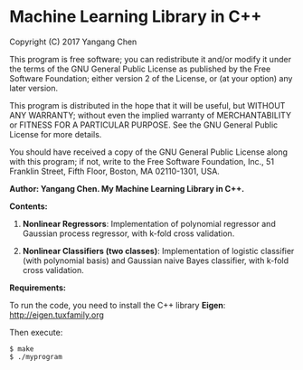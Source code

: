 # Machine Learning Library in C++

Copyright (C) 2017  Yangang Chen

This program is free software; you can redistribute it and/or
modify it under the terms of the GNU General Public License
as published by the Free Software Foundation; either version 2
of the License, or (at your option) any later version.

This program is distributed in the hope that it will be useful,
but WITHOUT ANY WARRANTY; without even the implied warranty of
MERCHANTABILITY or FITNESS FOR A PARTICULAR PURPOSE.  See the
GNU General Public License for more details.

You should have received a copy of the GNU General Public License
along with this program; if not, write to the Free Software
Foundation, Inc., 51 Franklin Street, Fifth Floor, Boston, MA  02110-1301, USA.

**Author: Yangang Chen. My Machine Learning Library in C++.**

**Contents:**

1. **Nonlinear Regressors**: Implementation of polynomial regressor and Gaussian process regressor, with k-fold cross validation.

2. **Nonlinear Classifiers (two classes)**: Implementation of logistic classifier (with polynomial basis) and Gaussian naive Bayes classifier, with k-fold cross validation.

**Requirements:**

To run the code, you need to install the C++ library **Eigen**:
http://eigen.tuxfamily.org

Then execute:
```
$ make
$ ./myprogram
```
